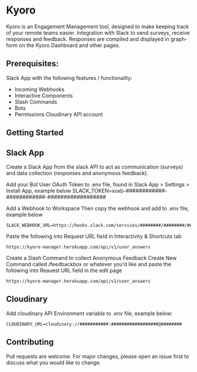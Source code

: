 # Kyoro

Kyoro is an Engagement Management tool, designed to make keeping track of your remote teams easier. Integration with Slack to send surveys, receive responses and feedback. Responses are compiled and displayed in graph-form on the Kyoro Dashboard and other pages.

## Prerequisites:
Slack App with the following features / functionality:
- Incoming Webhooks
- Interactive Components
- Slash Commands
- Bots
- Permissions
Cloudinary API account

## Getting Started

## Slack App
Create a Slack App from the slack API to act as communication (surveys) and data collection (responses and anonymous feedback).

Add your Bot User OAuth Token to .env file, found in Slack App > Settings > Install App, example below
SLACK_TOKEN=xoxb-############-############-##################

Add a Webhook to Workspace
Then copy the webhook and add to .env file, example below
```env
SLACK_WEBHOOK_URL=https://hooks.slack.com/services/########/########/###############
```

Paste the following into Request URL field in Interactivity & Shortcuts tab
```
https://kyoro-manager.herokuapp.com/api/v1/user_answers
```

Create a Slash Command to collect Anonymous Feedback
Create New Command called /feedbackbox or whatever you'd like and paste the following into Reauest URL field in the edit page
```
https://kyoro-manager.herokuapp.com/api/v1/user_answers
```

## Cloudinary
Add cloudinary API Environment variable to .env file, example below:
```env
CLOUDINARY_URL=cloudinary://###########:##################@########
```

## Contributing
Pull requests are welcome. For major changes, please open an issue first to discuss what you would like to change.

